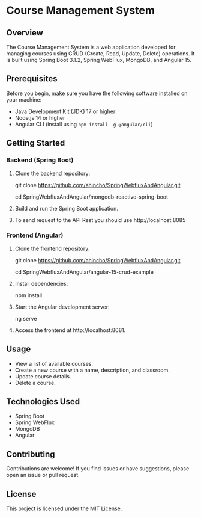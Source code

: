 # Course Management System

## Overview

The Course Management System is a web application developed for managing courses using CRUD (Create, Read, Update, Delete) operations. It is built using Spring Boot 3.1.2, Spring WebFlux, MongoDB, and Angular 15.

## Prerequisites

Before you begin, make sure you have the following software installed on your machine:

- Java Development Kit (JDK) 17 or higher
- Node.js 14 or higher
- Angular CLI (install using `npm install -g @angular/cli`)

## Getting Started

### Backend (Spring Boot)

1. Clone the backend repository:

   git clone https://github.com/ahincho/SpringWebfluxAndAngular.git

   cd SpringWebfluxAndAngular/mongodb-reactive-spring-boot

2. Build and run the Spring Boot application.

3. To send request to the API Rest you should use http://localhost:8085

### Frontend (Angular)

1. Clone the frontend repository:

    git clone https://github.com/ahincho/SpringWebfluxAndAngular.git

    cd SpringWebfluxAndAngular/angular-15-crud-example

2. Install dependencies:

   npm install

3. Start the Angular development server:

   ng serve

4. Access the frontend at http://localhost:8081.

## Usage

- View a list of available courses.
- Create a new course with a name, description, and classroom.
- Update course details.
- Delete a course.

## Technologies Used

- Spring Boot
- Spring WebFlux
- MongoDB
- Angular

## Contributing

Contributions are welcome! If you find issues or have suggestions, please open an issue or pull request.

## License

This project is licensed under the MIT License.

